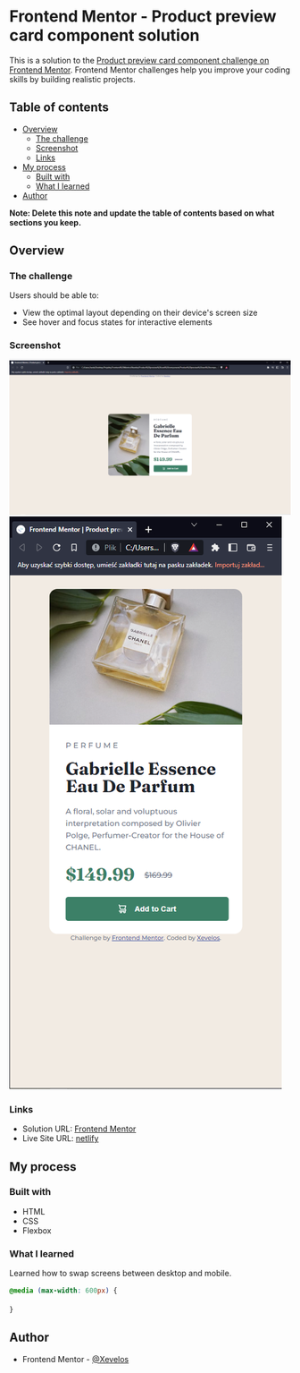 # Frontend Mentor - Product preview card component solution

This is a solution to the [Product preview card component challenge on Frontend Mentor](https://www.frontendmentor.io/challenges/product-preview-card-component-GO7UmttRfa). Frontend Mentor challenges help you improve your coding skills by building realistic projects. 

## Table of contents

- [Overview](#overview)
  - [The challenge](#the-challenge)
  - [Screenshot](#screenshot)
  - [Links](#links)
- [My process](#my-process)
  - [Built with](#built-with)
  - [What I learned](#what-i-learned)
- [Author](#author)

**Note: Delete this note and update the table of contents based on what sections you keep.**

## Overview

### The challenge

Users should be able to:

- View the optimal layout depending on their device's screen size
- See hover and focus states for interactive elements

### Screenshot

![Desktop](https://github.com/Xevelos/Frontend-Mentor-Challenges/blob/main/Newbie/Product%20preview%20card%20component/screenshots/desktop.PNG)
![Mobile](https://github.com/Xevelos/Frontend-Mentor-Challenges/blob/main/Newbie/Product%20preview%20card%20component/screenshots/mobile.PNG)

### Links

- Solution URL: [Frontend Mentor](https://www.frontendmentor.io/solutions/product-preview-card-component-DBUzPCiAnt)
- Live Site URL: [netlify](https://illustrious-cascaron-088784.netlify.app)

## My process

### Built with

- HTML
- CSS
- Flexbox

### What I learned

Learned how to swap screens between desktop and mobile.

```css
@media (max-width: 600px) {

}
```

## Author

- Frontend Mentor - [@Xevelos](https://www.frontendmentor.io/profile/Xevelos)
